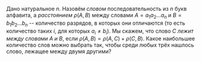 Дано натуральное $n$. Назовём *словом* последовательность из 
$n$ букв алфавита, а *расстоянием* $\rho(A, B)$ между 
словами $A=a_1a_2\dots a_n$ и $B=b_1b_2\dots b_n$ -- количество разрядов, 
в которых они отличаются (то есть количество таких $i$, для которых 
$a_i\ne b_i$). Мы скажем, что слово $C$ *лежит между словами $A$ и 
$B$*, если $\rho (A,B)=\rho(A,C)+\rho(C,B)$. Какое наибольшее количество 
слов можно выбрать так, чтобы среди любых трёх нашлось слово, лежащее 
между двумя другими?